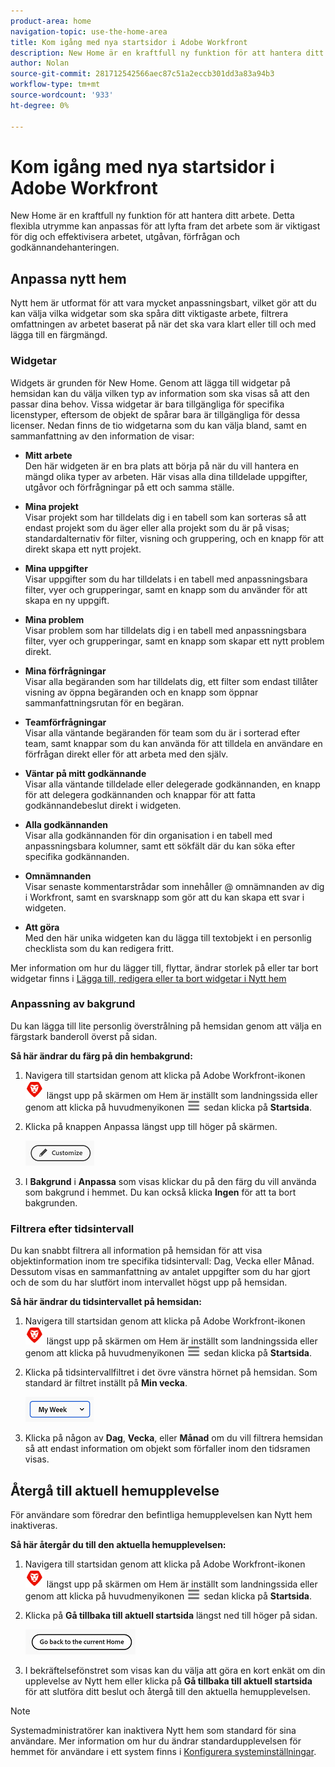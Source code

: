 ```yaml
---
product-area: home
navigation-topic: use-the-home-area
title: Kom igång med nya startsidor i Adobe Workfront
description: New Home är en kraftfull ny funktion för att hantera ditt arbete.
author: Nolan
source-git-commit: 281712542566aec87c51a2eccb301dd3a83a94b3
workflow-type: tm+mt
source-wordcount: '933'
ht-degree: 0%

---
```



# Kom igång med nya startsidor i Adobe Workfront

New Home är en kraftfull ny funktion för att hantera ditt arbete. Detta flexibla utrymme kan anpassas för att lyfta fram det arbete som är viktigast för dig och effektivisera arbetet, utgåvan, förfrågan och godkännandehanteringen.

## Anpassa nytt hem

Nytt hem är utformat för att vara mycket anpassningsbart, vilket gör att du kan välja vilka widgetar som ska spåra ditt viktigaste arbete, filtrera omfattningen av arbetet baserat på när det ska vara klart eller till och med lägga till en färgmängd.

### Widgetar

Widgets är grunden för New Home. Genom att lägga till widgetar på hemsidan kan du välja vilken typ av information som ska visas så att den passar dina behov. Vissa widgetar är bara tillgängliga för specifika licenstyper, eftersom de objekt de spårar bara är tillgängliga för dessa licenser. Nedan finns de tio widgetarna som du kan välja bland, samt en sammanfattning av den information de visar:

* **Mitt arbete**\
    Den här widgeten är en bra plats att börja på när du vill hantera en mängd olika typer av arbeten. Här visas alla dina tilldelade uppgifter, utgåvor och förfrågningar på ett och samma ställe.

* **Mina projekt**\
    Visar projekt som har tilldelats dig i en tabell som kan sorteras så att endast projekt som du äger eller alla projekt som du är på visas; standardalternativ för filter, visning och gruppering, och en knapp för att direkt skapa ett nytt projekt.

* **Mina uppgifter**\
    Visar uppgifter som du har tilldelats i en tabell med anpassningsbara filter, vyer och grupperingar, samt en knapp som du använder för att skapa en ny uppgift.

* **Mina problem**\
    Visar problem som har tilldelats dig i en tabell med anpassningsbara filter, vyer och grupperingar, samt en knapp som skapar ett nytt problem direkt.

* **Mina förfrågningar**\
    Visar alla begäranden som har tilldelats dig, ett filter som endast tillåter visning av öppna begäranden och en knapp som öppnar sammanfattningsrutan för en begäran.

* **Teamförfrågningar**\
    Visar alla väntande begäranden för team som du är i sorterad efter team, samt knappar som du kan använda för att tilldela en användare en förfrågan direkt eller för att arbeta med den själv.

* **Väntar på mitt godkännande**\
    Visar alla väntande tilldelade eller delegerade godkännanden, en knapp för att delegera godkännanden och knappar för att fatta godkännandebeslut direkt i widgeten.

* **Alla godkännanden**\
    Visar alla godkännanden för din organisation i en tabell med anpassningsbara kolumner, samt ett sökfält där du kan söka efter specifika godkännanden.

* **Omnämnanden**\
    Visar senaste kommentarstrådar som innehåller @ omnämnanden av dig i Workfront, samt en svarsknapp som gör att du kan skapa ett svar i widgeten.

* **Att göra**\
    Med den här unika widgeten kan du lägga till textobjekt i en personlig checklista som du kan redigera fritt.

Mer information om hur du lägger till, flyttar, ändrar storlek på eller tar bort widgetar finns i [Lägga till, redigera eller ta bort widgetar i Nytt hem](/help/quicksilver/workfront-basics/using-home/new-home/add-edit-remove-widgets-in-new-home.md)

### Anpassning av bakgrund

Du kan lägga till lite personlig överstrålning på hemsidan genom att välja en färgstark banderoll överst på sidan.

**Så här ändrar du färg på din hembakgrund:**

1. Navigera till startsidan genom att klicka på Adobe Workfront-ikonen ![Adobe Workfront Icon](../new-home/assets/home-icon-30x29.png) längst upp på skärmen om Hem är inställt som landningssida eller genom att klicka på huvudmenyikonen ![Ikon för huvudmeny](../new-home/assets/main-menu-icon-left-nav.png) sedan klicka på **Startsida**.

1. Klicka på knappen Anpassa längst upp till höger på skärmen.

   ![Knappen Anpassa](../new-home/assets/customize-button.png)

1. I **Bakgrund** i **Anpassa** som visas klickar du på den färg du vill använda som bakgrund i hemmet. Du kan också klicka **Ingen** för att ta bort bakgrunden.

### Filtrera efter tidsintervall

Du kan snabbt filtrera all information på hemsidan för att visa objektinformation inom tre specifika tidsintervall: Dag, Vecka eller Månad. Dessutom visas en sammanfattning av antalet uppgifter som du har gjort och de som du har slutfört inom intervallet högst upp på hemsidan.

**Så här ändrar du tidsintervallet på hemsidan:**

1. Navigera till startsidan genom att klicka på Adobe Workfront-ikonen ![Adobe Workfront Icon](../new-home/assets/home-icon-30x29.png) längst upp på skärmen om Hem är inställt som landningssida eller genom att klicka på huvudmenyikonen ![Ikon för huvudmeny](../new-home/assets/main-menu-icon-left-nav.png) sedan klicka på **Startsida**.

1. Klicka på tidsintervallfiltret i det övre vänstra hörnet på hemsidan. Som standard är filtret inställt på **Min vecka**.

   ![Listruta för tidsintervallfilter](../new-home/assets/time-range-filter-dropdown-home.png)

1. Klicka på någon av **Dag**, **Vecka**, eller **Månad** om du vill filtrera hemsidan så att endast information om objekt som förfaller inom den tidsramen visas.

## Återgå till aktuell hemupplevelse

För användare som föredrar den befintliga hemupplevelsen kan Nytt hem inaktiveras.


**Så här återgår du till den aktuella hemupplevelsen:**

1. Navigera till startsidan genom att klicka på Adobe Workfront-ikonen ![Adobe Workfront Icon](../new-home/assets/home-icon-30x29.png) längst upp på skärmen om Hem är inställt som landningssida eller genom att klicka på huvudmenyikonen ![Ikon för huvudmeny](../new-home/assets/main-menu-icon-left-nav.png) sedan klicka på **Startsida**.

1. Klicka på **Gå tillbaka till aktuell startsida** längst ned till höger på sidan.

   ![Gå tillbaka till aktuell hemknapp](../new-home/assets/go-back-to-current-home-button.png)

1. I bekräftelsefönstret som visas kan du välja att göra en kort enkät om din upplevelse av Nytt hem eller klicka på **Gå tillbaka till aktuell startsida** för att slutföra ditt beslut och återgå till den aktuella hemupplevelsen.

>[!NOTE]
>
> Systemadministratörer kan inaktivera Nytt hem som standard för sina användare. Mer information om hur du ändrar standardupplevelsen för hemmet för användare i ett system finns i [Konfigurera systeminställningar](/help/quicksilver/administration-and-setup/manage-workfront/security/configure-security-preferences.md).
